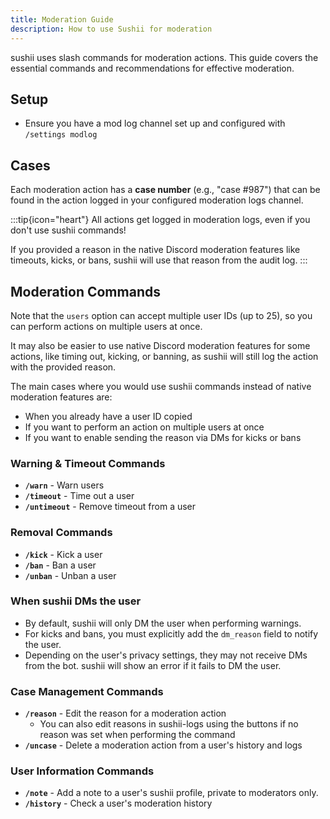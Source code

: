 ```yaml
---
title: Moderation Guide
description: How to use Sushii for moderation
---
```


sushii uses slash commands for moderation actions. This guide covers the
essential commands and recommendations for effective moderation.

## Setup

- Ensure you have a mod log channel set up and configured with `/settings modlog`

## Cases

Each moderation action has a **case number** (e.g., "case #987") that can be
found in the action logged in your configured moderation logs channel.

:::tip{icon="heart"}
All actions get logged in moderation logs, even if you don't use sushii
commands!

If you provided a reason in the native Discord moderation features
like timeouts, kicks, or bans, sushii will use that reason from the audit log.
:::

## Moderation Commands

Note that the `users` option can accept multiple user IDs (up to 25), so you can
perform actions on multiple users at once.

It may also be easier to use native Discord moderation features for some actions,
like timing out, kicking, or banning, as sushii will still log the action with
the provided reason.

The main cases where you would use sushii commands instead of native moderation
features are:
- When you already have a user ID copied
- If you want to perform an action on multiple users at once
- If you want to enable sending the reason via DMs for kicks or bans

### Warning & Timeout Commands

- **`/warn`** - Warn users
- **`/timeout`** - Time out a user
- **`/untimeout`** - Remove timeout from a user

### Removal Commands

- **`/kick`** - Kick a user
- **`/ban`** - Ban a user
- **`/unban`** - Unban a user

### When sushii DMs the user

- By default, sushii will only DM the user when performing warnings.
- For kicks and bans, you must explicitly add the `dm_reason` field to notify
  the user.
- Depending on the user's privacy settings, they may not receive DMs from the
  bot. sushii will show an error if it fails to DM the user.

### Case Management Commands

- **`/reason`** - Edit the reason for a moderation action
  - You can also edit reasons in sushii-logs using the buttons if no reason was
    set when performing the command
- **`/uncase`** - Delete a moderation action from a user's history and logs

### User Information Commands

- **`/note`** - Add a note to a user's sushii profile, private to moderators only.
- **`/history`** - Check a user's moderation history
